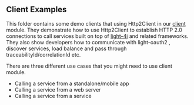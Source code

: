 ## Client Examples

This folder contains some demo clients that using Http2Client in our [client](https://networknt.github.io/light-4j/other/client/)
module. They demonstrate how to use Http2Client to establish HTTP 2.0 connections
to call services built on top of [light-4j](https://github.com/networknt/light-4j)
and related frameworks. They also show developers how to communicate with light-oauth2
, discover services, load balance and pass through traceabilityId/correlationId etc.


There are three different use cases that you might need to use client module.

* Calling a service from a standalone/mobile app
* Calling a service from a web server
* Calling a service from a service
